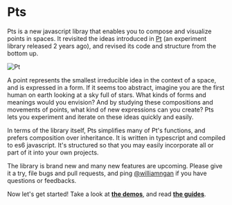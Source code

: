 # Pts

Pts is a new javascript libray that enables you to compose and visualize points in spaces. It revisited the ideas introduced in [Pt](https://williamngan.github.io/pt/) (an experiment library released 2 years ago), and revised its code and structure from the bottom up.

![Pt](./assets/pt.jpg) 

A point represents the smallest irreducible idea in the context of a space, and is expressed in a form. If it seems too abstract, imagine you are the first human on earth looking at a sky full of stars. What kinds of forms and meanings would you envision? And by studying these compositions and movements of points, what kind of new expressions can you create? Pts lets you experiment and iterate on these ideas quickly and easily.

In terms of the library itself, Pts simplifies many of Pt's functions, and prefers composition over inheritance. It is written in typescript and compiled to es6 javascript. It's structured so that you may easily incorporate all or part of it into your own projects.

The library is brand new and many new features are upcoming. Please give it a try, file bugs and pull requests, and ping [@williamngan](https://twitter.com/williamngan) if you have questions or feedbacks.

Now let's get started! Take a look at [**the demos**](../demo/index.html), and read [**the guides**](./Get-started-0100.html).